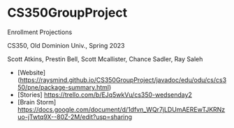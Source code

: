 # CS350GroupProject

Enrollment Projections

CS350, Old Dominion Univ., Spring 2023

Scott Atkins, Prestin Bell, Scott Mcallister, Chance Sadler, Ray Saleh

* [Website] (https://raysmind.github.io/CS350GroupProject/javadoc/edu/odu/cs/cs350/pne/package-summary.html)
* [Stories] https://trello.com/b/EJq5wkVu/cs350-wedsenday2
* [Brain Storm] https://docs.google.com/document/d/1dfvn_WQr7jLDUmAEREwTJKRNzuo-jTwtq9X--80Z-2M/edit?usp=sharing
